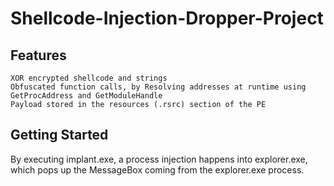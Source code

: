 # Shellcode-Injection-Dropper-Project
## Features

    XOR encrypted shellcode and strings
    Obfuscated function calls, by Resolving addresses at runtime using GetProcAddress and GetModuleHandle
    Payload stored in the resources (.rsrc) section of the PE

## Getting Started

By executing implant.exe, a process injection happens into explorer.exe, which pops up the MessageBox coming from the explorer.exe process.
